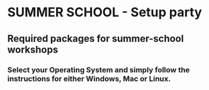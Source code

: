 # SUMMER SCHOOL - Setup party

## Required packages for summer-school workshops

### Select your Operating System and simply follow the instructions for either Windows, Mac or Linux. 

